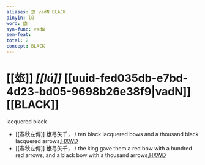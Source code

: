```yaml
---
aliases: 玈 vadN BLACK
pinyin: lú
word: 玈
syn-func: vadN
sem-feat: 
total: 2
concept: BLACK 
---
```

# [[玈]] *[[lú]]*  [[uuid-fed035db-e7bd-4d23-bd05-9698b26e38f9|vadN]] [[BLACK]]
lacquered black
 - [[春秋左傳]] **玈**弓矢千， / ten black lacquered bows and a thousand black lacquered arrows,[HXWD](https://hxwd.org/textview.html?location=KR1e0001_tls_005-487a.16)
 - [[春秋左傳]] **玈**弓矢千， / the king gave them a red bow with a hundred red arrows, and a black bow with a thousand arrows,[HXWD](https://hxwd.org/textview.html?location=KR1e0001_tls_006-83a.20)